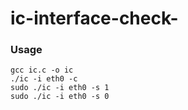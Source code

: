 # ic-interface-check-
### Usage

```
gcc ic.c -o ic
./ic -i eth0 -c
sudo ./ic -i eth0 -s 1
sudo ./ic -i eth0 -s 0
```
